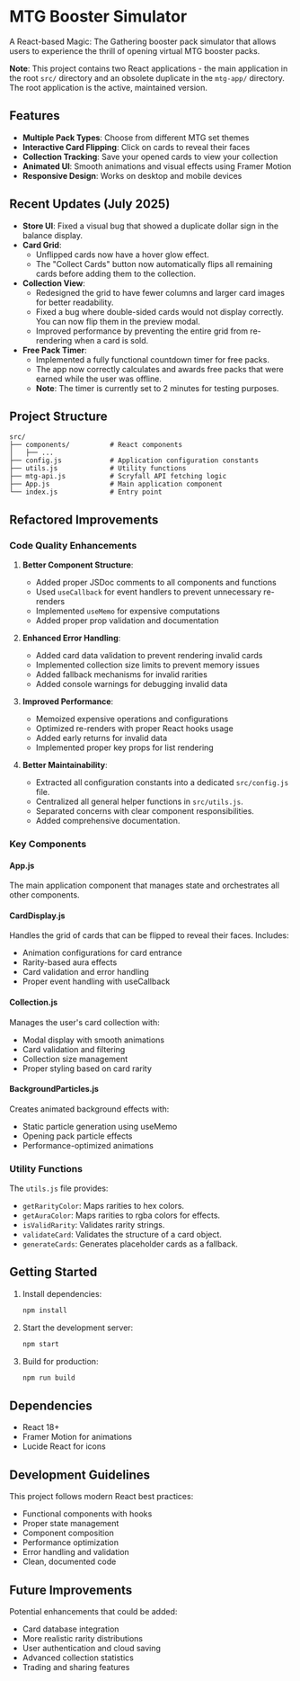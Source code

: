 # MTG Booster Simulator

A React-based Magic: The Gathering booster pack simulator that allows users to experience the thrill of opening virtual MTG booster packs.

**Note**: This project contains two React applications - the main application in the root `src/` directory and an obsolete duplicate in the `mtg-app/` directory. The root application is the active, maintained version.

## Features

- **Multiple Pack Types**: Choose from different MTG set themes
- **Interactive Card Flipping**: Click on cards to reveal their faces
- **Collection Tracking**: Save your opened cards to view your collection
- **Animated UI**: Smooth animations and visual effects using Framer Motion
- **Responsive Design**: Works on desktop and mobile devices

## Recent Updates (July 2025)

- **Store UI**: Fixed a visual bug that showed a duplicate dollar sign in the balance display.
- **Card Grid**:
  - Unflipped cards now have a hover glow effect.
  - The "Collect Cards" button now automatically flips all remaining cards before adding them to the collection.
- **Collection View**:
  - Redesigned the grid to have fewer columns and larger card images for better readability.
  - Fixed a bug where double-sided cards would not display correctly. You can now flip them in the preview modal.
  - Improved performance by preventing the entire grid from re-rendering when a card is sold.
- **Free Pack Timer**:
  - Implemented a fully functional countdown timer for free packs.
  - The app now correctly calculates and awards free packs that were earned while the user was offline.
  - **Note**: The timer is currently set to 2 minutes for testing purposes.

## Project Structure

```
src/
├── components/          # React components
│   ├── ...
├── config.js            # Application configuration constants
├── utils.js             # Utility functions
├── mtg-api.js           # Scryfall API fetching logic
├── App.js               # Main application component
└── index.js             # Entry point
```

## Refactored Improvements

### Code Quality Enhancements

1. **Better Component Structure**:
   - Added proper JSDoc comments to all components and functions
   - Used `useCallback` for event handlers to prevent unnecessary re-renders
   - Implemented `useMemo` for expensive computations
   - Added proper prop validation and documentation

2. **Enhanced Error Handling**:
   - Added card data validation to prevent rendering invalid cards
   - Implemented collection size limits to prevent memory issues
   - Added fallback mechanisms for invalid rarities
   - Added console warnings for debugging invalid data

3. **Improved Performance**:
   - Memoized expensive operations and configurations
   - Optimized re-renders with proper React hooks usage
   - Added early returns for invalid data
   - Implemented proper key props for list rendering

4. **Better Maintainability**:
   - Extracted all configuration constants into a dedicated `src/config.js` file.
   - Centralized all general helper functions in `src/utils.js`.
   - Separated concerns with clear component responsibilities.
   - Added comprehensive documentation.

### Key Components

#### App.js
The main application component that manages state and orchestrates all other components.

#### CardDisplay.js
Handles the grid of cards that can be flipped to reveal their faces. Includes:
- Animation configurations for card entrance
- Rarity-based aura effects
- Card validation and error handling
- Proper event handling with useCallback

#### Collection.js
Manages the user's card collection with:
- Modal display with smooth animations
- Card validation and filtering
- Collection size management
- Proper styling based on card rarity

#### BackgroundParticles.js
Creates animated background effects with:
- Static particle generation using useMemo
- Opening pack particle effects
- Performance-optimized animations

### Utility Functions

The `utils.js` file provides:
- `getRarityColor`: Maps rarities to hex colors.
- `getAuraColor`: Maps rarities to rgba colors for effects.
- `isValidRarity`: Validates rarity strings.
- `validateCard`: Validates the structure of a card object.
- `generateCards`: Generates placeholder cards as a fallback.

## Getting Started

1. Install dependencies:
   ```bash
   npm install
   ```

2. Start the development server:
   ```bash
   npm start
   ```

3. Build for production:
   ```bash
   npm run build
   ```

## Dependencies

- React 18+
- Framer Motion for animations
- Lucide React for icons

## Development Guidelines

This project follows modern React best practices:
- Functional components with hooks
- Proper state management
- Component composition
- Performance optimization
- Error handling and validation
- Clean, documented code

## Future Improvements

Potential enhancements that could be added:
- Card database integration
- More realistic rarity distributions
- User authentication and cloud saving
- Advanced collection statistics
- Trading and sharing features
